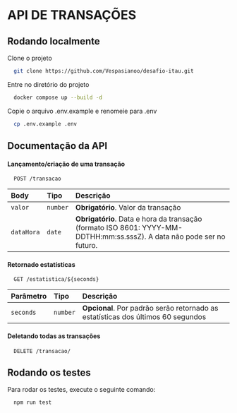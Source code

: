 
# API DE TRANSAÇÕES

## Rodando localmente

Clone o projeto

```bash
  git clone https://github.com/Vespasianoo/desafio-itau.git
```

Entre no diretório do projeto

```bash
  docker compose up --build -d
```

Copie o arquivo .env.example e renomeie para .env
```bash
  cp .env.example .env
```

## Documentação da API

#### Lançamento/criação de uma transação

```http
  POST /transacao
```

| Body   | Tipo       | Descrição                           |
| :---------- | :--------- | :---------------------------------- |
| `valor` | `number` | **Obrigatório**. Valor da transação |
| `dataHora` | `date` | **Obrigatório**. Data e hora da transação (formato ISO 8601: YYYY-MM-DDTHH:mm:ss.sssZ).  A data não pode ser no futuro. |

#### Retornado estatísticas

```http
  GET /estatistica/${seconds}
```

| Parâmetro   | Tipo       | Descrição                                   |
| :---------- | :--------- | :------------------------------------------ |
| `seconds`      | `number` | **Opcional**. Por padrão serão retornado as estatísticas dos últimos 60 segundos |


#### Deletando todas as transações

```http
  DELETE /transacao/
```
## Rodando os testes

Para rodar os testes, execute o seguinte comando:

```bash
  npm run test
```
